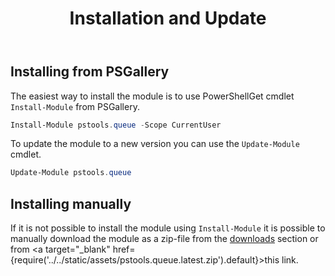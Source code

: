 ﻿---
id: installation
title: Installation and Update
---

## Installing from PSGallery

The easiest way to install the module is to use PowerShellGet cmdlet <code>Install-Module</code> from PSGallery. 

```powershell
Install-Module pstools.queue -Scope CurrentUser
```

To update the module to a new version you can use the <code>Update-Module</code> cmdlet.

```powershell
Update-Module pstools.queue
```

## Installing manually

If it is not possible to install the module using <code>Install-Module</code> it is possible to manually download the module as a zip-file from the [downloads](https://getps.dev/downloads) section or from <a target="_blank" href={require('../../static/assets/pstools.queue.latest.zip').default}>this link</a>.

